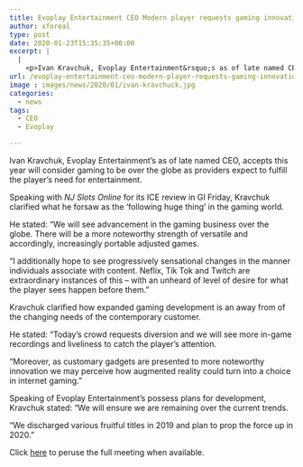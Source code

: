 ```yaml
---
title: Evoplay Entertainment CEO Modern player requests gaming innovation
author: xforeal 
type: post
date: 2020-01-23T15:35:35+00:00
excerpt: |
  |
    <p>Ivan Kravchuk, Evoplay Entertainment&rsquo;s as of late named CEO, accepts this year will consider gaming to be over the globe as providers mean to satisfy the player&#8217;s need for entertainment </p>
url: /evoplay-entertainment-ceo-modern-player-requests-gaming-innovation/
image : images/news/2020/01/ivan-kravchuck.jpg
categories:
  - news
tags:
  - CEO
  - Evoplay

---
```

Ivan Kravchuk, Evoplay Entertainment’s as of late named CEO, accepts this year will consider gaming to be over the globe as providers expect to fulfill the player’s need for entertainment.

Speaking with _NJ Slots Online_ for its ICE review in GI Friday, Kravchuk clarified what he forsaw as the ‘following huge thing’ in the gaming world.

He stated: “We will see advancement in the gaming business over the globe. There will be a more noteworthy strength of versatile and accordingly, increasingly portable adjusted games.

“I additionally hope to see progressively sensational changes in the manner individuals associate with content. Neflix, Tik Tok and Twitch are extraordinary instances of this – with an unheard of level of desire for what the player sees happen before them.”

Kravchuk clarified how expanded gaming development is an away from of the changing needs of the contemporary customer.

He stated: “Today’s crowd requests diversion and we will see more in-game recordings and liveliness to catch the player’s attention.

“Moreover, as customary gadgets are presented to more noteworthy innovation we may perceive how augmented reality could turn into a choice in internet gaming.”

Speaking of Evoplay Entertainment’s possess plans for development, Kravchuk stated: “We will ensure we are remaining over the current trends.

“We discharged various fruitful titles in 2019 and plan to prop the force up in 2020.”

Click [here][1] to peruse the full meeting when available.

 [1]: #